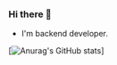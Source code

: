### Hi there 👋
- I'm backend developer.

[![Anurag's GitHub stats](https://github-readme-stats.vercel.app/api?username=anuraghazra&count_private=true)]
<!--
**SeungHyeonTak/SeungHyeonTak** is a ✨ _special_ ✨ repository because its `README.md` (this file) appears on your GitHub profile.

Here are some ideas to get you started:

- 🔭 I’m currently working on ...
- 🌱 I’m currently learning ...
- 👯 I’m looking to collaborate on ...
- 🤔 I’m looking for help with ...
- 💬 Ask me about ...
- 📫 How to reach me: ...
- 😄 Pronouns: ...
- ⚡ Fun fact: ...
-->
